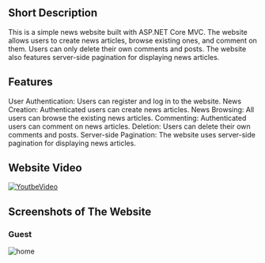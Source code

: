 
## Short Description
This is a simple news website built with ASP.NET Core MVC. The website allows users to create news articles, browse existing ones, and comment on them. Users can only delete their own comments and posts. The website also features server-side pagination for displaying news articles.

## Features
User Authentication: Users can register and log in to the website.
News Creation: Authenticated users can create news articles.
News Browsing: All users can browse the existing news articles.
Commenting: Authenticated users can comment on news articles.
Deletion: Users can delete their own comments and posts.
Server-side Pagination: The website uses server-side pagination for displaying news articles.

## Website Video
[![YoutbeVideo]([https://img.youtube.com/vi/)](https://www.youtube.com/watch?v=VIDEO_ID](https://www.youtube.com/watch?v=9jXndwC4Ar4))

## Screenshots of The Website
### Guest
![home](https://github.com/yumitdemir/go-bus-frontend/assets/108368506/d7f35215-452f-4e4b-bb44-e43d5c75f2ad)
<pre>                               </pre>
